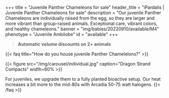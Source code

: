 +++
title = "Juvenile Panther Chameleons for sale"
header_title = "iPardalis | Juvenile Panther Chameleons for sale"
description = "Our juvenile Panther Chameleons are individually raised from the egg, so they are larger and more vibrant than group-raised animals. Exceptional care, vibrant colors, and healthy chameleons."
banner = "img/babies/20220910/available/M4"
phenotype = "Juvenile Ambilobe"
id = "available"
+++

> **Automatic volume discounts on 2+ animals**

{{< faq title="How do you house juvenile Panther Chamelelons?" >}} 

{{< figure src="/img/carousel/individual.jpg" caption="Dragon Strand Compacts" width=60% >}}

For juveniles, we upgrade them to a fully planted bioactive setup. Our heat increases a bit more to the mid-80s with Arcadia 50-75 watt halogens.
{{< /faq >}}